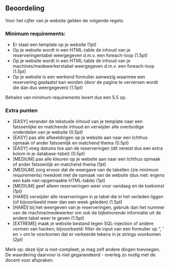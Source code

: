 ## Beoordeling

Voor het cijfer van je website gelden de volgende regels:

### Minimum requirements:
-	Er staat een template op je website (1pt)
-	Op je website wordt in een HTML-table de inhoud van je reserveringentabel weergegeven d.m.v. een foreach-loop (1.5pt)
-	Op je website wordt in een HTML-table de inhoud van je machines/medewerkerstabel weergegeven d.m.v. een foreach-loop (1.5pt)
-	Op je website is een werkend formulier aanwezig waarmee een reservering geplaatst kan worden (door de pagina te verversen wordt die dan dus weergegeven) (1.5pt)

Behalen van minimum requirements levert dus een 5.5 op.

### Extra punten
-	[EASY] verander de tekstuele inhoud van je template naar een fatsoenlijke en matchende inhoud en verwijder alle overbodige onderdelen van je website (0.5pt)
-	[EASY] pas alle afbeeldingen op je website aan naar een Ichthus opmaak of ander fatsoenlijk en matchend thema (0.5pt)
-	[EASY] voeg datums toe aan de reserveringen (dit vereist dus een extra kolom in je database-tabel) (0.5pt)
-	[MEDIUM] pas alle kleuren op je website aan naar een Ichthus opmaak of ander fatsoenlijk en matchend thema (1pt)
-	[MEDIUM] zorg ervoor dat de weergave van de tabellen (zie minimum requirements) meedoet met de opmaak van de website (dus niet: ergens een kale niet-opgemaakte HTML-table) (1pt)
-	[MEDIUM] geef alleen reserveringen weer voor vandaag en de toekomst (1pt)
-	[HARD] verwijder alle reserveringen in je tabel die in het verleden liggen (of bijvoorbeeld meer dan een week geleden) (1.5pt)
-	[HARD] bij het weergeven van je reserveringen, gebruik dan het nummer van de machine/medewerker om ook de bijbehorende informatie uit de andere tabel weer te geven (1.5pt)
-	[EXTREME] maak je website bestand tegen SQL-injection of andere vormen van hacken; bijvoorbeeld: filter de input van een formulier op “, ‘ en > om te voorkomen dat er verkeerde tekens in je strings voorkomen (2pt)

Merk op: deze lijst is niet-compleet; je mag zelf andere dingen toevoegen. De waardering daarvoor is niet gegarandeerd - overleg zo nodig met de docent voor afspraken.
